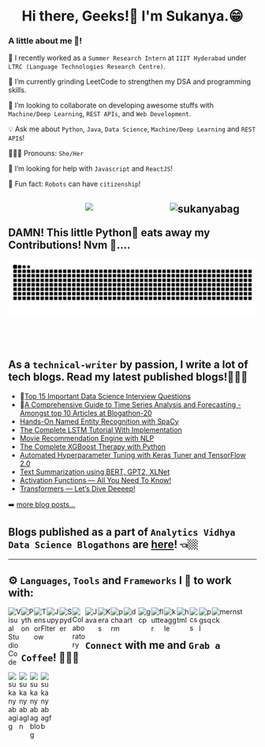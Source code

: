 <h1 align="center">Hi there, Geeks!👀 I'm  Sukanya.😁 </h1><a target="_blank">

<html>
  <div class="container">
  <div class="row">
    <div class="col">
    </div>
    <div class="col">
          <h3 class="card-title">A little about me 🤭!</h3>
            <p class="card-text"> 
              
 🔭 I recently worked as a `Summer Research Intern` at `IIIT Hyderabad` under `LTRC (Language Technologies Research Centre)`.
              
 🌱 I’m currently grinding LeetCode to strengthen my DSA and programming skills.
              
 👯  I’m looking to collaborate on developing awesome stuffs with `Machine/Deep Learning`, `REST APIs`, and `Web Development`. 
              
 💡 Ask me about `Python`, `Java`, `Data Science`, `Machine/Deep Learning` and `REST API`s!
              
 🙎🏼‍♀ Pronouns: `She/Her`
              
 🤔 I’m looking for help with `Javascript` and `ReactJS`!
              
 🤣 Fun fact: `Robots` can have `citizenship`! </p>
      
    
  </div>
 </div>  
</html>   
  
  
  <a href="https://github.com/sukanyabag"><img width="35%" align="right" alt="sukanyabag" src="https://github-profile-trophy.vercel.app/?username=sukanyabag&theme=juicyfresh&no-frame=true&no-bg=true&title=Commit&row=1&column=1" /></a>
---

<p align="center">
<img src = "https://github-readme-stats.vercel.app/api?username=sukanyabag&&show_icons=true&title_color=131312&icon_color=1a34f9&text_color=2E3332&bg_color=FF5733"/>
</p>
  

  <!---
![Activity Graph](https://activity-graph.herokuapp.com/graph?username=sukanyabag&bg_color=000000&color=ffffff&line=ffd700&point=ffffff&area=true&hide_border=true)
-->

  <h2>DAMN! This little Python🐍 eats away my Contributions! Nvm 🤣....</h2>
<div>
  <img align="right" alt="GIF" src="https://github.com/sukanyabag/sukanyabag/blob/main/images/github-user-contribution.svg"/>
   <br/>
  <br/>
  <br/>
  <br/>
  <br/>
  <br/>
  <br/>
  <br/>
  <br/>
  <br/>
</div>
 
  
## As a `technical-writer` by passion, I write a lot of tech blogs. Read my latest published blogs!👩🏼‍💻

<!-- BLOG-POST-LIST:START -->
- 📌[Top 15 Important Data Science Interview Questions](https://www.analyticsvidhya.com/blog/2022/06/top-15-important-data-science-interview-questions/)
- 📌[A Comprehensive Guide to Time Series Analysis and Forecasting - Amongst top 10 Articles at Blogathon-20](https://www.analyticsvidhya.com/blog/2022/05/a-comprehensive-guide-to-time-series-analysis-and-forecasting/) 
- [Hands-On Named Entity Recognition with SpaCy](https://www.analyticsvidhya.com/blog/2022/03/hands-on-named-entity-recognition-with-spacy/)
- [The Complete LSTM Tutorial With Implementation](https://www.analyticsvidhya.com/blog/2022/01/the-complete-lstm-tutorial-with-implementation/)
- [Movie Recommendation Engine with NLP](https://www.analyticsvidhya.com/blog/2022/01/movie-recommendation-engine-with-nlp/)
- [The Complete XGBoost Therapy with Python](https://sukanyabag.medium.com/the-complete-xgboost-therapy-with-python-87c8cffcb71f)
- [Automated Hyperparameter Tuning with Keras Tuner and TensorFlow 2.0](https://medium.com/analytics-vidhya/automated-hyperparameter-tuning-with-keras-tuner-and-tensorflow-2-0-31ec83f08a62)
- [Text Summarization using BERT, GPT2, XLNet](https://medium.com/analytics-vidhya/text-summarization-using-bert-gpt2-xlnet-5ee80608e961)
- [Activation Functions — All You Need To Know!](https://medium.com/analytics-vidhya/activation-functions-all-you-need-to-know-355a850d025e)
- [Transformers — Let’s Dive Deeeep!](https://medium.com/analytics-vidhya/transformers-lets-dive-deeeep-7784bdb20807)

<!-- BLOG-POST-LIST:END -->

➡️ [more blog posts...](https://sukanyabag.medium.com/)
  
 ## Blogs published as a part of `Analytics Vidhya Data Science Blogathons` are [here](https://www.analyticsvidhya.com/blog/author/sukanya3/)! 👈🏼

---

## ⚙ `Languages`, `Tools` and `Frameworks` I 💛 to work with:

<img align="left" alt="Visual Studio Code" width="26px" src="https://upload.wikimedia.org/wikipedia/commons/2/2d/Visual_Studio_Code_1.18_icon.svg"/>
<img align="left" alt="Python" width="26px" src="https://upload.wikimedia.org/wikipedia/commons/0/0a/Python.svg"/>
<img align="left" alt="TensorFlow" width="26px" src="https://upload.wikimedia.org/wikipedia/commons/2/2d/Tensorflow_logo.svg"/>
<img align="left" alt="Jupyter" width="26px" src="https://upload.wikimedia.org/wikipedia/commons/3/38/Jupyter_logo.svg"/>
<img align="left" alt="Spyder" width="26px" src="https://www.kindpng.com/picc/m/361-3612403_spyder-logo-spyder-python-logo-png-transparent-png.png"/>
<img align="left" alt="Colaboratory" width="26px" src="https://miro.medium.com/max/512/0*ffbATxpDRokOBXzE.png"/>
<img align="left" alt="Java" width="26px" src="https://www.blockachain.gr/wp-content/uploads/2018/03/java-coffee-cup-logo.png"/>
<img align="left" alt="Keras" width="26px" src="https://upload.wikimedia.org/wikipedia/commons/a/ae/Keras_logo.svg"/>
<img align="left" alt="pcharm" width="26px" src="https://upload.wikimedia.org/wikipedia/commons/1/1d/PyCharm_Icon.svg" />
<img align="left" alt="dart" width="30px" src="https://pbs.twimg.com/profile_images/993555605078994945/Yr-pWI4G_400x400.jpg"/>
<img align="left" alt="gcp" width="26px" src="https://upload.wikimedia.org/wikipedia/commons/0/01/Google-cloud-platform.svg"/>
<img align="left" alt="flutter" width="26px" src="https://cdn.iconscout.com/icon/free/png-256/flutter-2038877-1720090.png"/>
<img align="left" alt="kaggle" width="26px" src="https://cdn4.iconfinder.com/data/icons/logos-and-brands/512/189_Kaggle_logo_logos-512.png"/>
<img align="left" alt="html" width="26px" src="https://upload.wikimedia.org/wikipedia/commons/6/61/HTML5_logo_and_wordmark.svg" />
<img align="left" alt="css" width="19px" src="https://upload.wikimedia.org/wikipedia/commons/d/d5/CSS3_logo_and_wordmark.svg"/>
<img align="left" alt="pgsql" width="26px" src="https://upload.wikimedia.org/wikipedia/commons/2/29/Postgresql_elephant.svg" />
<img align="left" alt="mernstck" width="65px" src="https://upload.wikimedia.org/wikipedia/commons/thumb/9/94/MERN-logo.png/640px-MERN-logo.png" />
<br />
<br />


## `Connect` with me and `Grab a Coffee`! 🙋‍♀️🥤             
[<img align="left" alt="sukanyabagig" width="22px" src="https://upload.wikimedia.org/wikipedia/commons/e/e7/Instagram_logo_2016.svg" />][instagram]
[<img align="left" alt="sukanyabagln" width="22px" src="https://upload.wikimedia.org/wikipedia/commons/e/e9/Linkedin_icon.svg" />][linkedin]
[<img align="left" alt="sukanyabagblog" width="22px" src="https://seeklogo.com/images/M/medium-logo-F0ACFCCD58-seeklogo.com.png" />][medium]
[<img align="left" alt="sukanyabagfb" width="22px" src="https://iconape.com/wp-content/png_logo_vector/facebook-f-logo-2019.png" />][facebook]


[instagram]: https://www.instagram.com/s.u.k.a.n.y.a.__/
[linkedin]: https://www.linkedin.com/in/sukannya/
[medium]: https://sukanyabag.medium.com/
[facebook]: https://www.facebook.com/sukanya.bag.904/

